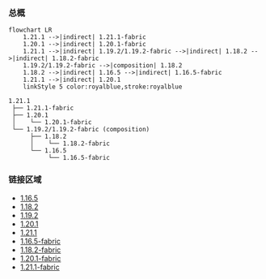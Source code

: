 ### 总概

```mermaid
flowchart LR
    1.21.1 -->|indirect| 1.21.1-fabric
    1.20.1 -->|indirect| 1.20.1-fabric
    1.21.1 -->|indirect| 1.19.2/1.19.2-fabric -->|indirect| 1.18.2 -->|indirect| 1.18.2-fabric
    1.19.2/1.19.2-fabric -->|composition| 1.18.2
    1.18.2 -->|indirect| 1.16.5 -->|indirect| 1.16.5-fabric
    1.21.1 -->|indirect| 1.20.1
    linkStyle 5 color:royalblue,stroke:royalblue
```

```
1.21.1
 ├── 1.21.1-fabric
 ├── 1.20.1
 │    └── 1.20.1-fabric
 └── 1.19.2/1.19.2-fabric (composition)
      ├── 1.18.2
      │    └── 1.18.2-fabric
      └── 1.16.5
           └── 1.16.5-fabric
```

### 链接区域

- [1.16.5](/projects/1.16/assets/macaws-stairs/mcwstairs)
- [1.18.2](/projects/1.18/assets/macaws-stairs/mcwstairs)
- [1.19.2](/projects/1.19/assets/macaws-stairs/mcwstairs)
- [1.20.1](/projects/1.20/assets/macaws-stairs/mcwstairs)
- [1.21.1](/projects/1.21/assets/macaws-stairs/mcwstairs)
- [1.16.5-fabric](/projects/1.16-fabric/assets/macaws-stairs/mcwstairs)
- [1.18.2-fabric](/projects/1.18-fabric/assets/macaws-stairs/mcwstairs)
- [1.20.1-fabric](/projects/1.20-fabric/assets/macaws-stairs/mcwstairs)
- [1.21.1-fabric](/projects/1.21-fabric/assets/macaws-stairs/mcwstairs)